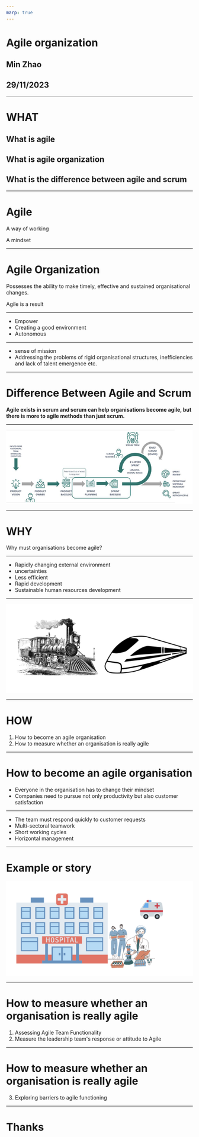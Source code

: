 ```yaml
---
marp: true
---
```

# Agile organization
## Min Zhao
## 29/11/2023
---
 #           WHAT

## What is agile 
## What is agile organization
## What is the difference between agile and scrum

---

# Agile
A way of working 

A mindset

---

 # Agile Organization
Possesses the ability to make timely, effective and sustained organisational changes.

Agile is a result

---
- Empower
- Creating a good environment
- Autonomous

---
- sense of mission
- Addressing the problems of rigid organisational structures, inefficiencies and lack of talent emergence etc.
---
 # Difference Between Agile and Scrum
**Agile exists in scrum and scrum can help organisations become agile, but there is more to agile methods than just scrum.**

---

![scrum](scrum.jpg)


---
 # WHY
Why must organisations become agile?

---
 - Rapidly changing external environment
 - uncertainties
 - Less efficient
 - Rapid development
 - Sustainable human resources development
 
---
![train](train.jpg)

---
# HOW
1. How to become an agile organisation
2. How to measure whether an organisation is really agile

---

#  How to become an agile organisation
- Everyone in the organisation has to change their mindset
- Companies need to pursue not only productivity but also customer satisfaction

---

- The team must respond quickly to customer requests
- Multi-sectoral teamwork
- Short working cycles
- Horizontal management

---

#  Example or story
![hospitals](hospitals.jpg)

---
# How to measure whether an organisation is really agile
1. Assessing Agile Team Functionality
2. Measure the leadership team's response or attitude to Agile

---
# How to measure whether an organisation is really agile
3. Exploring barriers to agile functioning
---
# Thanks

